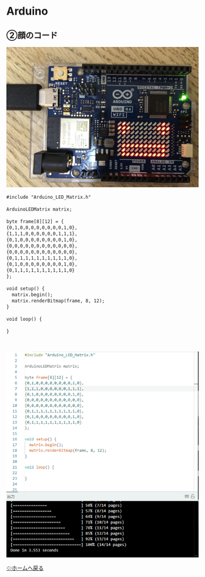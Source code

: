 # Arduino

## ②顔のコード

![](a2-2.png)

```
#include "Arduino_LED_Matrix.h"

ArduinoLEDMatrix matrix;

byte frame[8][12] = {
{0,1,0,0,0,0,0,0,0,0,1,0},
{1,1,1,0,0,0,0,0,0,1,1,1},
{0,1,0,0,0,0,0,0,0,0,1,0},
{0,0,0,0,0,0,0,0,0,0,0,0},
{0,0,0,0,0,0,0,0,0,0,0,0},
{0,1,1,1,1,1,1,1,1,1,1,0},
{0,1,0,0,0,0,0,0,0,0,1,0},
{0,1,1,1,1,1,1,1,1,1,1,0}
};

void setup() {
  matrix.begin();
  matrix.renderBitmap(frame, 8, 12);
}

void loop() {

}



```

![](a2-1.png)

[⇦ホームへ戻る](README.md)

